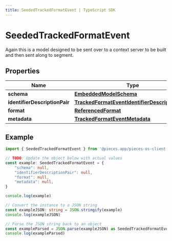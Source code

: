 ```yaml
---
title: SeededTrackedFormatEvent | TypeScript SDK
---
```



# SeededTrackedFormatEvent

Again this is a model designed to be sent over to a context server to be built and then sent along to segment. 

## Properties

Name | Type
------------ | -------------
**schema** | [**EmbeddedModelSchema**](EmbeddedModelSchema)
**identifierDescriptionPair** | [**TrackedFormatEventIdentifierDescriptionPairs**](TrackedFormatEventIdentifierDescriptionPairs)
**format** | [**ReferencedFormat**](ReferencedFormat)
**metadata** | [**TrackedFormatEventMetadata**](TrackedFormatEventMetadata)

## Example

```typescript
import { SeededTrackedFormatEvent } from '@pieces.app/pieces-os-client'

// TODO: Update the object below with actual values
const example: SeededTrackedFormatEvent = {
    "schema": null,
    "identifierDescriptionPair": null,
    "format": null,
    "metadata": null,
}

console.log(example)

// Convert the instance to a JSON string
const exampleJSON: string = JSON.stringify(example)
console.log(exampleJSON)

// Parse the JSON string back to an object
const exampleParsed = JSON.parse(exampleJSON) as SeededTrackedFormatEvent
console.log(exampleParsed)
```



